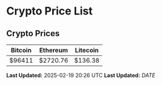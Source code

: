 # Crypto Price List

## Crypto Prices
| Bitcoin | Ethereum | Litecoin |
| ------- | -------- | -------- |
| $96411 | $2720.76 | $136.38 |
**Last Updated:** 2025-02-19 20:26 UTC
**Last Updated:** $DATE$
